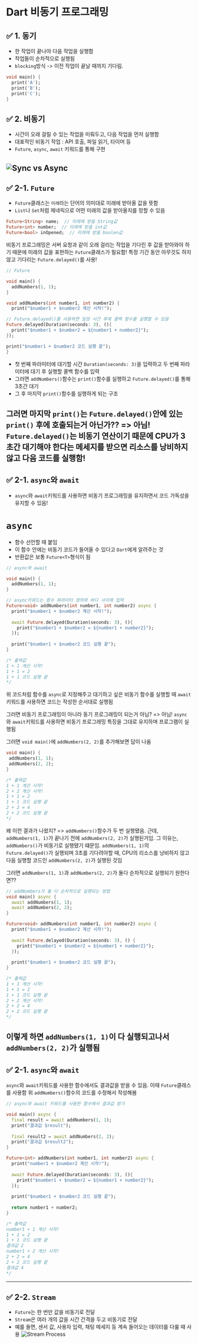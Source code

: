 # Dart 비동기 프로그래밍

## ✅ 1. 동기
- 한 작업이 끝나야 다음 작업을 실행함
- 작업들이 순차적으로 실행됨
- `blocking`방식 -> 이전 작업이 끝날 때까지 기다림.
```dart
void main() {
  print('A');
  print('B');
  print('C');
}
```

## ✅ 2. 비동기
- 시간이 오래 걸릴 수 있는 작업을 미뤄두고, 다음 작업을 먼저 실행함
- 대표적인 비동기 작업 : API 호출, 파일 읽기, 타이머 등
- `Future`, `async`, `await` 키워드를 통해 구현

![Sync vs Async](./sync-vs-async.png)
---

## ✅ 2-1. `Future`
- `Future`클래스는 `미래`라는 단어의 의미대로 미래에 받아올 값을 뜻함
- `List`나 `Set`처럼 제네릭으로 어떤 미래의 값을 받아올지를 정할 수 있음

```dart
Future<String> name;  // 미래에 받을 String값
Future<int> number;  // 미래에 받을 int값
Future<bool> inOpened;  // 미래에 받을 boolen값
```
비동기 프로그래밍은 서버 요청과 같이 오래 걸리는 작업을 기다린 후 값을 받아와야 하기 때문에 미래의 값을 표현하는 `Future`클래스가 필요함!
특정 기간 동안 아무것도 하지 않고 기다리는 `Future.delayed()`를 사용!

```dart
// Future

void main() {
  addNumbers(1, 1);
}

void addNumbers(int number1, int number2) {
  print("$number1 + $number2 계산 시작!");

// Future.delayed()를 사용하면 일정 시간 후에 콜백 함수를 실행할 수 있음
Future.delayed(Duration(seconds: 3), (){
  print("$number1 + $number2 = ${number1 + number2}");
});

print("$number1 + $number2 코드 실행 끝");
}
```
- 첫 번째 파라미터에 대기할 시간 `Duration(seconds: 3)`을 입력하고 두 번째 파라미터에 대기 후 실행할 콜백 함수를 입력
- 그러면 `addNumbers()`함수는 `print()`함수를 실행하고 `Future.delayed()`를 통해 3초간 대기
- 그 후 마지막 `print()`함수를 실행하게 되는 구조

그러면 마지막 `print()`는 `Future.delayed()`안에 있는 `print()` 후에 호출되는거 아닌가??
=> 아님! `Future.delayed()`는 비동기 연산이기 때문에 CPU가 3초간 대기해야 한다는 메세지를 받으면 리소스를 낭비하지 않고 다음 코드를 실행함!
---

## ✅ 2-1. `async`와 `await`
- `async`와 `await`키워드를 사용하면 비동기 프로그래밍을 유지하면서 코드 가독성을 유지할 수 있음!

# `async`
- 함수 선언할 때 붙임
- 이 함수 안에는 비동기 코드가 들어올 수 있다고 `Dart`에게 알려주는 것
- 반환값은 보통 `Future<T>`형식이 됨

```dart
// async와 await

void main() {
  addNumbers(1, 1);
}

// async키워드는 함수 파라미터 정의와 바디 사이에 입력
Future<void> addNumbers(int number1, int number2) async {
  print("$number1 + $number2 계산 시작!");
  
  await Future.delayed(Duration(seconds: 3), (){
    print("$number1 + $number2 = ${number1 + number2}");
  });
  
  print("$number1 + $number2 코드 실행 끝");
}
```
```dart
/* 출력값
1 + 1 계산 시작!
1 + 1 = 2
1 + 1 코드 실행 끝
*/
```
위 코드처럼 함수를 `async`로 지정해주고 대기하고 싶은 비동기 함수를 실행할 때 `await`키워드를 사용하면 코드는 작성한 순서대로 실행됨

그러면 비동기 프로그래밍이 아니라 동기 프로그래밍이 되는거 아님?
=> 아님! `async`와 `await`키워드를 사용하면 비동기 프로그래밍 특징을 그대로 유지하며 프로그램이 실행됨

그러면 `void main()`에 `addNumbers(2, 2)`를 추가해보면 답이 나옴

```dart
void main() {
 addNumbers(1, 1);
 addNumbers(2, 2);
}
```

```dart
/* 출력값
1 + 1 계산 시작!
2 + 2 계산 시작!
1 + 1 = 2
1 + 1 코드 실행 끝
2 + 2 = 4
2 + 2 코드 실행 끝
*/
```
왜 이런 결과가 나왔지?
=> `addNumbers()`함수가 두 번 실행됐음. 근데, `addNumbers(1, 1)`가 끝나기 전에 `addNumbers(2, 2)`가 실행된거임.
그 이유는, `addNumbers()`가 비동기로 실행됐기 떄문임. `addNumbers(1, 1)`의 `Future.delayed()`가 실행되며 3초를 기다려야할 때,
CPU의 리소스를 낭비하지 않고 다음 실행할 코드인 `addNumbers(2, 2)`가 실행된 것임

그러면 `addNumbers(1, 1)`과 `addNumbers(2, 2)`가 둘다 순차적으로 실행되기 원한다면??

```dart
// addNumbers가 둘 다 순차적으로 실행되는 방법
void main() async {
  await addNumbers(1, 1);
  await addNumbers(2, 2);
}

Future<void> addNumbers(int number1, int number2) async {
  print("$number1 + $number2 계산 시작!");
  
  await Future.delayed(Duration(seconds: 3), () {
    print("$number1 + $number2 = ${number1 + number2}");
  });
  
  print("$number1 + $number2 코드 실행 끝");
}

/* 출력값
1 + 1 계산 시작!
1 + 1 = 2
1 + 1 코드 실행 끝
2 + 2 계산 시작!
2 + 2 = 4
2 + 2 코드 실행 끝
*/
```
이렇게 하면 `addNumbers(1, 1)`이 다 실행되고나서 `addNumbers(2, 2)`가 실행됨
---

## ✅ 2-1. `async`와 `await`
`async`와 `await`키워드를 사용한 함수에서도 결과값을 받을 수 있음. 이때 `Future`클래스를 사용함
위 `addNumbers()`함수의 코드를 수정해서 작성해봄

```dart
// async와 await 키워드를 사용한 함수에서 결과값 받기

void main() async {
  final result = await addNumbers(1, 1);
  print("결과값 $result");
  
  final result2 = await addNumbers(2, 2);
  print("결과값 $result2");
}

Future<int> addNumbers(int number1, int number2) async {
  print("number1 + $number2 계산 시작!");
  
  await Future.delayed(Duration(seconds: 3), (){
    print("$number1 + $number2 = ${number1 + number2}");
  });
 
  print("$number1 + $number2 코드 실행 끝");
  
  return number1 + number2;
}
```
```dart
/* 출력값
number1 + 1 계산 시작!
1 + 1 = 2
1 + 1 코드 실행 끝
결과값 2
number1 + 2 계산 시작!
2 + 2 = 4
2 + 2 코드 실행 끝
결과값 4
*/
```
---

## ✅ 2-2. `Stream`
- `Future`는 한 번만 값을 비동기로 전달
- `Stream`은 여러 개의 값을 시간 간격을 두고 비동기로 전달
- 예를 들면, 센서 값, 사용자 입력, 채팅 메세지 등 계속 들어오는 데이터를 다룰 때 사용
![Stream Process](./async-Stream.png)
